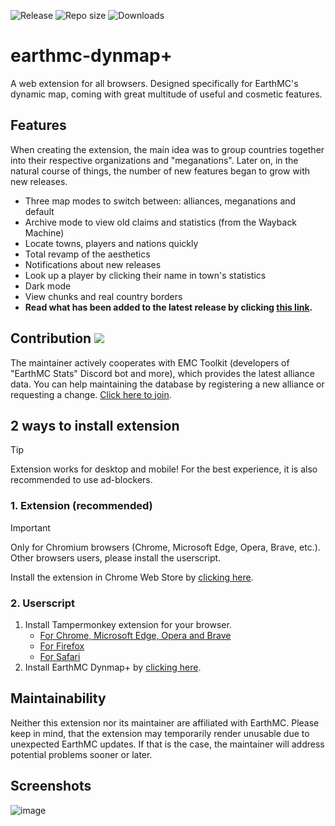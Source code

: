 ![Release](https://img.shields.io/github/v/release/3meraldK/earthmc-dynmapcolor) ![Repo size](https://img.shields.io/github/repo-size/3meraldK/earthmc-dynmapcolor) ![Downloads](https://img.shields.io/github/downloads/3meraldK/earthmc-dynmapcolor/total)

# earthmc-dynmap+
A web extension for all browsers. Designed specifically for EarthMC's dynamic map, coming with great multitude of useful and cosmetic features.

## Features
When creating the extension, the main idea was to group countries together into their respective organizations and "meganations". Later on, in the natural course of things, the number of new features began to grow with new releases.
* Three map modes to switch between: alliances, meganations and default
* Archive mode to view old claims and statistics (from the Wayback Machine)
* Locate towns, players and nations quickly
* Total revamp of the aesthetics
* Notifications about new releases
* Look up a player by clicking their name in town's statistics
* Dark mode
* View chunks and real country borders
* **Read what has been added to the latest release by clicking [this link](https://github.com/3meraldK/earthmc-dynmap/releases/latest).**

## Contribution <a href="https://discord.gg/AVtgkcRgFs"><img src="https://img.shields.io/discord/966271635894190090?logo=discord"></a>
The maintainer actively cooperates with EMC Toolkit (developers of "EarthMC Stats" Discord bot and more), which provides the latest alliance data. You can help maintaining the database by registering a new alliance or requesting a change. [Click here to join](https://discord.gg/AVtgkcRgFs).

## 2 ways to install extension
> [!TIP]
> Extension works for desktop and mobile! For the best experience, it is also recommended to use ad-blockers.

### 1. Extension (recommended)
> [!IMPORTANT]
> Only for Chromium browsers (Chrome, Microsoft Edge, Opera, Brave, etc.). Other browsers users, please install the userscript.

Install the extension in Chrome Web Store by [clicking here](https://chromewebstore.google.com/detail/earthmc-dynmap+/hgfdjfdkneceljokdelhiikgnndpmcgh).

### 2. Userscript
1. Install Tampermonkey extension for your browser.
    - [For Chrome, Microsoft Edge, Opera and Brave](https://chromewebstore.google.com/detail/tampermonkey/dhdgffkkebhmkfjojejmpbldmpobfkfo)
    - [For Firefox](https://addons.mozilla.org/en-US/firefox/addon/tampermonkey/)
    - [For Safari](https://apps.apple.com/us/app/tampermonkey/id1482490089)
2. Install EarthMC Dynmap+ by [clicking here](https://github.com/3meraldK/earthmc-dynmap/releases/latest/download/userscript.user.js).

## Maintainability
Neither this extension nor its maintainer are affiliated with EarthMC. Please keep in mind, that the extension may temporarily render unusable due to unexpected EarthMC updates. If that is the case, the maintainer will address potential problems sooner or later.

## Screenshots
![image](https://github.com/3meraldK/earthmc-dynmap/assets/48335651/fa846f7e-c222-4af3-8fdd-d45d9f757dd5)